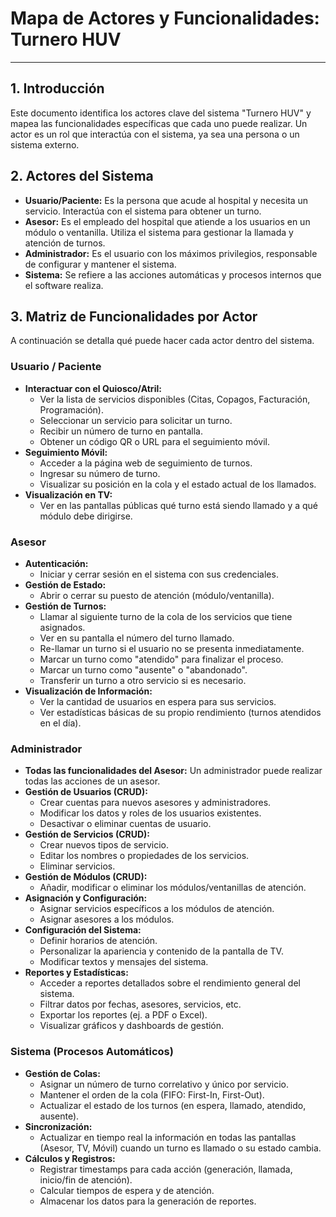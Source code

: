 # Mapa de Actores y Funcionalidades: Turnero HUV

---

## 1. Introducción
Este documento identifica los actores clave del sistema "Turnero HUV" y mapea las funcionalidades específicas que cada uno puede realizar. Un actor es un rol que interactúa con el sistema, ya sea una persona o un sistema externo.

## 2. Actores del Sistema

-   **Usuario/Paciente:** Es la persona que acude al hospital y necesita un servicio. Interactúa con el sistema para obtener un turno.
-   **Asesor:** Es el empleado del hospital que atiende a los usuarios en un módulo o ventanilla. Utiliza el sistema para gestionar la llamada y atención de turnos.
-   **Administrador:** Es el usuario con los máximos privilegios, responsable de configurar y mantener el sistema.
-   **Sistema:** Se refiere a las acciones automáticas y procesos internos que el software realiza.

## 3. Matriz de Funcionalidades por Actor

A continuación se detalla qué puede hacer cada actor dentro del sistema.

### Usuario / Paciente
-   **Interactuar con el Quiosco/Atril:**
    -   Ver la lista de servicios disponibles (Citas, Copagos, Facturación, Programación).
    -   Seleccionar un servicio para solicitar un turno.
    -   Recibir un número de turno en pantalla.
    -   Obtener un código QR o URL para el seguimiento móvil.
-   **Seguimiento Móvil:**
    -   Acceder a la página web de seguimiento de turnos.
    -   Ingresar su número de turno.
    -   Visualizar su posición en la cola y el estado actual de los llamados.
-   **Visualización en TV:**
    -   Ver en las pantallas públicas qué turno está siendo llamado y a qué módulo debe dirigirse.

### Asesor
-   **Autenticación:**
    -   Iniciar y cerrar sesión en el sistema con sus credenciales.
-   **Gestión de Estado:**
    -   Abrir o cerrar su puesto de atención (módulo/ventanilla).
-   **Gestión de Turnos:**
    -   Llamar al siguiente turno de la cola de los servicios que tiene asignados.
    -   Ver en su pantalla el número del turno llamado.
    -   Re-llamar un turno si el usuario no se presenta inmediatamente.
    -   Marcar un turno como "atendido" para finalizar el proceso.
    -   Marcar un turno como "ausente" o "abandonado".
    -   Transferir un turno a otro servicio si es necesario.
-   **Visualización de Información:**
    -   Ver la cantidad de usuarios en espera para sus servicios.
    -   Ver estadísticas básicas de su propio rendimiento (turnos atendidos en el día).

### Administrador
-   **Todas las funcionalidades del Asesor:** Un administrador puede realizar todas las acciones de un asesor.
-   **Gestión de Usuarios (CRUD):**
    -   Crear cuentas para nuevos asesores y administradores.
    -   Modificar los datos y roles de los usuarios existentes.
    -   Desactivar o eliminar cuentas de usuario.
-   **Gestión de Servicios (CRUD):**
    -   Crear nuevos tipos de servicio.
    -   Editar los nombres o propiedades de los servicios.
    -   Eliminar servicios.
-   **Gestión de Módulos (CRUD):**
    -   Añadir, modificar o eliminar los módulos/ventanillas de atención.
-   **Asignación y Configuración:**
    -   Asignar servicios específicos a los módulos de atención.
    -   Asignar asesores a los módulos.
-   **Configuración del Sistema:**
    -   Definir horarios de atención.
    -   Personalizar la apariencia y contenido de la pantalla de TV.
    -   Modificar textos y mensajes del sistema.
-   **Reportes y Estadísticas:**
    -   Acceder a reportes detallados sobre el rendimiento general del sistema.
    -   Filtrar datos por fechas, asesores, servicios, etc.
    -   Exportar los reportes (ej. a PDF o Excel).
    -   Visualizar gráficos y dashboards de gestión.

### Sistema (Procesos Automáticos)
-   **Gestión de Colas:**
    -   Asignar un número de turno correlativo y único por servicio.
    -   Mantener el orden de la cola (FIFO: First-In, First-Out).
    -   Actualizar el estado de los turnos (en espera, llamado, atendido, ausente).
-   **Sincronización:**
    -   Actualizar en tiempo real la información en todas las pantallas (Asesor, TV, Móvil) cuando un turno es llamado o su estado cambia.
-   **Cálculos y Registros:**
    -   Registrar timestamps para cada acción (generación, llamada, inicio/fin de atención).
    -   Calcular tiempos de espera y de atención.
    -   Almacenar los datos para la generación de reportes. 